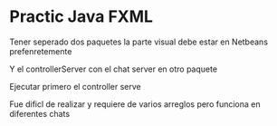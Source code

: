# Practic Java FXML

Tener seperado dos paquetes la parte visual debe estar en Netbeans prefenretemente

Y el controllerServer con el chat server en otro paquete

Ejecutar primero el controller serve

Fue dificl de realizar y requiere de varios arreglos pero funciona en diferentes chats
